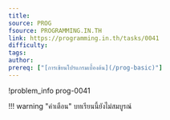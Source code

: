 ```yaml
---
title: 
source: PROG
fsource: PROGRAMMING.IN.TH
link: https://programming.in.th/tasks/0041
difficulty: 
tags: 
author: 
prereq: ["[การเขียนโปรแกรมเบื้องต้น](/prog-basic)"]
---
```


!problem_info prog-0041

!!! warning "คำเตือน"
    บทเรียนนี้ยังไม่สมบูรณ์
